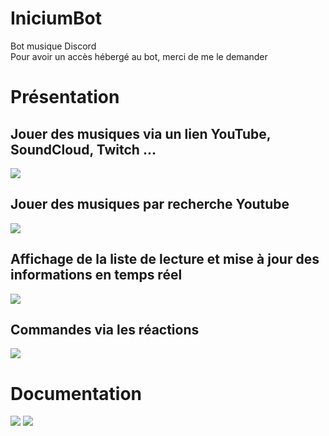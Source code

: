 # IniciumBot
Bot musique Discord<br/>
Pour avoir un accès hébergé au bot, merci de me le demander

# Présentation
## Jouer des musiques via un lien YouTube, SoundCloud, Twitch ...
<img src="https://image.noelshack.com/fichiers/2020/47/4/1605746519-plink.png"/>

## Jouer des musiques par recherche Youtube
<img src="https://image.noelshack.com/fichiers/2020/47/4/1605746630-lectsearch.png"/>

## Affichage de la liste de lecture et mise à jour des informations en temps réel
<img src="https://image.noelshack.com/fichiers/2020/47/4/1605746076-listupdate.png"/>

## Commandes via les réactions
<img src="https://image.noelshack.com/fichiers/2020/47/4/1605746241-react.png"/>

# Documentation
<img src="https://image.noelshack.com/fichiers/2020/47/4/1605746319-help.png"/>
<img src="https://image.noelshack.com/fichiers/2020/47/4/1605746414-help-admin.png"/>
